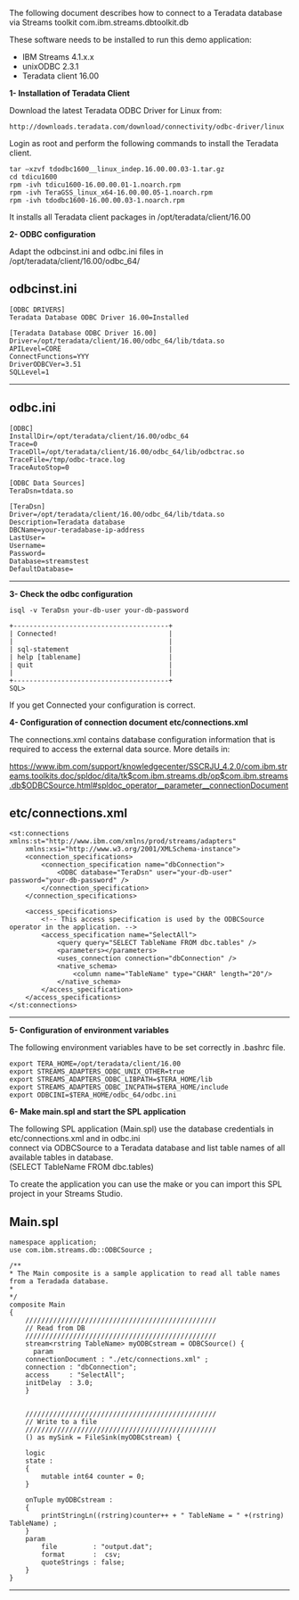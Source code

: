 The following document describes how to connect to a Teradata database via Streams toolkit 
com.ibm.streams.dbtoolkit.db  


These software needs to be installed to run this demo application:
- IBM Streams 4.1.x.x
- unixODBC 2.3.1
- Teradata client 16.00

**1- Installation of Teradata Client**

   Download the latest Teradata ODBC Driver for Linux from:
   
    http://downloads.teradata.com/download/connectivity/odbc-driver/linux

Login as root and perform the following commands to install the Teradata client.

	tar –xzvf tdodbc1600__linux_indep.16.00.00.03-1.tar.gz 
	cd tdicu1600
	rpm -ivh tdicu1600-16.00.00.01-1.noarch.rpm
	rpm -ivh TeraGSS_linux_x64-16.00.00.05-1.noarch.rpm
	rpm -ivh tdodbc1600-16.00.00.03-1.noarch.rpm

It installs all Teradata client packages in /opt/teradata/client/16.00



**2- ODBC configuration**

Adapt the odbcinst.ini and odbc.ini files in /opt/teradata/client/16.00/odbc_64/

odbcinst.ini
-------------------------------------------------------------------------------------------------------------
	[ODBC DRIVERS]
	Teradata Database ODBC Driver 16.00=Installed

	[Teradata Database ODBC Driver 16.00]
	Driver=/opt/teradata/client/16.00/odbc_64/lib/tdata.so
	APILevel=CORE
	ConnectFunctions=YYY
	DriverODBCVer=3.51
	SQLLevel=1
-------------------------------------------------------------------------------------------------------------

odbc.ini
-------------------------------------------------------------------------------------------------------------

	[ODBC]
	InstallDir=/opt/teradata/client/16.00/odbc_64
	Trace=0
	TraceDll=/opt/teradata/client/16.00/odbc_64/lib/odbctrac.so
	TraceFile=/tmp/odbc-trace.log
	TraceAutoStop=0

	[ODBC Data Sources]
	TeraDsn=tdata.so

	[TeraDsn]
	Driver=/opt/teradata/client/16.00/odbc_64/lib/tdata.so
	Description=Teradata database
	DBCName=your-teradabase-ip-address
	LastUser=
	Username=
	Password=
	Database=streamstest
	DefaultDatabase=
-------------------------------------------------------------------------------------------------------------

**3- Check the odbc configuration**

	isql -v TeraDsn your-db-user your-db-password

	+---------------------------------------+
	| Connected!                            |
	|                                       |
	| sql-statement                         |
	| help [tablename]                      |
	| quit                                  |
	|                                       |
	+---------------------------------------+
	SQL> 

If you get Connected your configuration is correct. 

**4- Configuration of connection document etc/connections.xml**

The connections.xml contains database configuration information that is required to access the external data source.
More details in:

https://www.ibm.com/support/knowledgecenter/SSCRJU_4.2.0/com.ibm.streams.toolkits.doc/spldoc/dita/tk$com.ibm.streams.db/op$com.ibm.streams.db$ODBCSource.html#spldoc_operator__parameter__connectionDocument

**etc/connections.xml**
-------------------------------------------------------------------------------------------------------------
	<st:connections xmlns:st="http://www.ibm.com/xmlns/prod/streams/adapters"
		xmlns:xsi="http://www.w3.org/2001/XMLSchema-instance">
		<connection_specifications>
			<connection_specification name="dbConnection">
				<ODBC database="TeraDsn" user="your-db-user" password="your-db-password" />
			</connection_specification>
		</connection_specifications>

		<access_specifications>
			<!-- This access specification is used by the ODBCSource operator in the application. -->
			<access_specification name="SelectAll">
				<query query="SELECT TableName FROM dbc.tables" />
				<parameters></parameters>
				<uses_connection connection="dbConnection" />
				<native_schema>
					<column name="TableName" type="CHAR" length="20"/>
				</native_schema>
			</access_specification>
		</access_specifications>
	</st:connections>
-------------------------------------------------------------------------------------------------------------

**5- Configuration of environment variables**

The following environment variables have to be set correctly in .bashrc file.

	export TERA_HOME=/opt/teradata/client/16.00 
	export STREAMS_ADAPTERS_ODBC_UNIX_OTHER=true
	export STREAMS_ADAPTERS_ODBC_LIBPATH=$TERA_HOME/lib
	export STREAMS_ADAPTERS_ODBC_INCPATH=$TERA_HOME/include
	export ODBCINI=$TERA_HOME/odbc_64/odbc.ini


**6- Make main.spl and start the SPL application**

The following SPL application (Main.spl) use the database credentials in etc/connections.xml and in odbc.ini  
connect via ODBCSource to a Teradata database and list table names of all available tables in database.  
(SELECT TableName FROM dbc.tables)

To create the application you can use the make or you can import this SPL project in your Streams Studio.

Main.spl
-------------------------------------------------------------------------------------------------------------
    namespace application;
    use com.ibm.streams.db::ODBCSource ;
 
    /** 
    * The Main composite is a sample application to read all table names from a Teradada database.
    *  
    */
    composite Main
    {
	    ////////////////////////////////////////////////                    
	    // Read from DB
	    ////////////////////////////////////////////////                    
	    stream<rstring TableName> myODBCstream = ODBCSource() {
	      param
		connectionDocument : "./etc/connections.xml" ;
		connection : "dbConnection";
		access     : "SelectAll";
		initDelay  : 3.0;
	    }


	    ////////////////////////////////////////////////                    
	    // Write to a file
	    ////////////////////////////////////////////////                    
	    () as mySink = FileSink(myODBCstream) {

		logic
		state :
		{
			mutable int64 counter = 0;
		}

		onTuple myODBCstream :
		{
			printStringLn((rstring)counter++ + " TableName = " +(rstring) TableName) ;
		}
		param
			file         : "output.dat";
			format       :  csv;
			quoteStrings : false;
		}
    }
-------------------------------------------------------------------------------------------------------------



